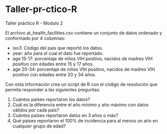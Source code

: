 # Taller-pr-ctico-R
Taller práctico R - Modulo 2

El  archivo  at_health_facilities.csv  contiene  un  conjunto  de  datos  ordenado  y 
conformado por 4 columnas: 
 
- iso3: Código del país que reportó los datos. 
- year: año para el cual el dato fue reportado. 
- age 15-17: porcentaje de niños VIH positivo, nacidos de madres VIH positivo 
con edades entre 15 y 17 años. 
- age 20-34: porcentaje de niños VIH positivo, nacidos de madres VIH positivo 
con edades entre 20 y 34 años. 
 
Con  esta  información  crea  un  script  de  R  con  el  código  de  resolución  que  permita 
responder a las siguientes preguntas: 
 
1. Cuántos países reportaron los datos? 
2. Cuál es la diferencia entre el año mínimo y año máximo con datos válidos por 
cada país? 
3. Cuántos países reportaron datos en 3 años o más? 
4. Qué  países  reportaron  el  100%  de  incidencia  para  al  menos  un  año  en 
cualquier grupo de edad?
